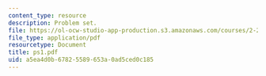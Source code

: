 ```yaml
---
content_type: resource
description: Problem set.
file: https://ol-ocw-studio-app-production.s3.amazonaws.com/courses/2-26-compressible-fluid-dynamics-spring-2004/a5ea4d0b67825589653a0ad5ced0c185_ps1.pdf
file_type: application/pdf
resourcetype: Document
title: ps1.pdf
uid: a5ea4d0b-6782-5589-653a-0ad5ced0c185
---
```

